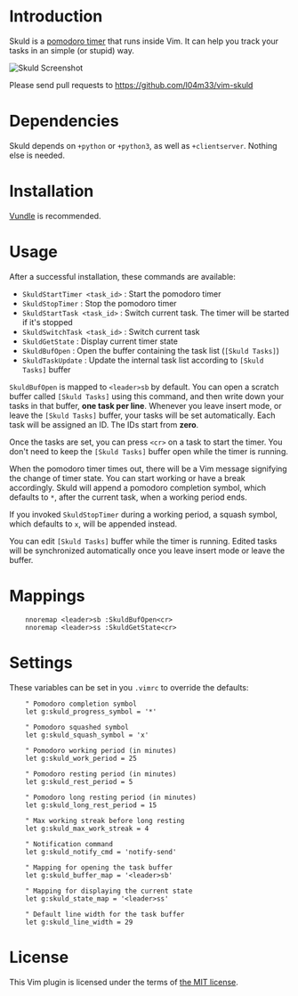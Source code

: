 Introduction
============

Skuld is a [pomodoro timer][1] that runs inside Vim. It can help you track
your tasks in an simple (or stupid) way.

![Skuld Screenshot](https://raw.github.com/l04m33/img/master/vim-skuld-screenshot.png)

Please send pull requests to https://github.com/l04m33/vim-skuld

[1]: http://en.wikipedia.org/wiki/Pomodoro_technique

Dependencies
============

Skuld depends on `+python` or `+python3`, as well as `+clientserver`.
Nothing else is needed.

Installation
============

[Vundle][2] is recommended.

[2]: https://github.com/gmarik/vundle

Usage
=====

After a successful installation, these commands are available:

- `SkuldStartTimer <task_id>`   : Start the pomodoro timer
- `SkuldStopTimer`              : Stop the pomodoro timer
- `SkuldStartTask <task_id>`    : Switch current task. The timer will be started if it's stopped
- `SkuldSwitchTask <task_id>`   : Switch current task
- `SkuldGetState`               : Display current timer state
- `SkuldBufOpen`                : Open the buffer containing the task list (`[Skuld Tasks]`)
- `SkuldTaskUpdate`             : Update the internal task list according to `[Skuld Tasks]` buffer

`SkuldBufOpen` is mapped to `<leader>sb` by default. You can open a scratch
buffer called `[Skuld Tasks]` using this command, and then write down your
tasks in that buffer, **one task per line**. Whenever you leave insert mode,
or leave the `[Skuld Tasks]` buffer, your tasks will be set automatically.
Each task will be assigned an ID. The IDs start from **zero**.

Once the tasks are set, you can press `<cr>` on a task to start the timer.
You don't need to keep the `[Skuld Tasks]` buffer open while the timer is
running.

When the pomodoro timer times out, there will be a Vim message signifying
the change of timer state. You can start working or have a break
accordingly. Skuld will append a pomodoro completion symbol, which defaults
to `*`, after the current task, when a working period ends.

If you invoked `SkuldStopTimer` during a working period, a squash symbol,
which defaults to `x`, will be appended instead.

You can edit `[Skuld Tasks]` buffer while the timer is running. Edited
tasks will be synchronized automatically once you leave insert mode or
leave the buffer.

Mappings
========

```VimL
    nnoremap <leader>sb :SkuldBufOpen<cr>
    nnoremap <leader>ss :SkuldGetState<cr>
```

Settings
========

These variables can be set in you `.vimrc` to override the defaults:

```VimL
    " Pomodoro completion symbol
    let g:skuld_progress_symbol = '*'

    " Pomodoro squashed symbol
    let g:skuld_squash_symbol = 'x'

    " Pomodoro working period (in minutes)
    let g:skuld_work_period = 25

    " Pomodoro resting period (in minutes)
    let g:skuld_rest_period = 5

    " Pomodoro long resting period (in minutes)
    let g:skuld_long_rest_period = 15

    " Max working streak before long resting
    let g:skuld_max_work_streak = 4

    " Notification command
    let g:skuld_notify_cmd = 'notify-send'

    " Mapping for opening the task buffer
    let g:skuld_buffer_map = '<leader>sb'

    " Mapping for displaying the current state
    let g:skuld_state_map = '<leader>ss'

    " Default line width for the task buffer
    let g:skuld_line_width = 29
```

License
=======

This Vim plugin is licensed under the terms of [the MIT license][3].

[3]: http://l04m33.mit-license.org/

